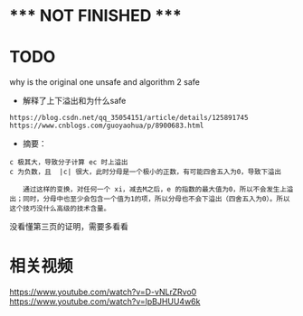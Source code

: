# *** NOT FINISHED ***


# TODO
why is the original one unsafe and algorithm 2 safe
- 解释了上下溢出和为什么safe 
```
https://blog.csdn.net/qq_35054151/article/details/125891745
https://www.cnblogs.com/guoyaohua/p/8900683.html
```
- 摘要：
```
c 极其大，导致分子计算 ec 时上溢出
c 为负数，且  |c| 很大，此时分母是一个极小的正数，有可能四舍五入为0，导致下溢出

　　通过这样的变换，对任何一个 xi，减去M之后，e 的指数的最大值为0，所以不会发生上溢出；同时，分母中也至少会包含一个值为1的项，所以分母也不会下溢出（四舍五入为0）。所以这个技巧没什么高级的技术含量。
```

没看懂第三页的证明，需要多看看


# 相关视频
https://www.youtube.com/watch?v=D-vNLrZRvo0 \
https://www.youtube.com/watch?v=lpBJHUU4w6k